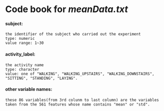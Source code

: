 # Code book for _meanData.txt_

#### subject:
    the identifier of the subject who carried out the experiment
    type: numeric
    value range: 1~30

#### activity_label:
    the activity name
    type: character
    value: one of "WALKING", "WALKING_UPSTAIRS", "WALKING_DOWNSTAIRS", "SITTING", "STANDING", "LAYING".
    

#### other variable names:

    these 86 variables(from 3rd colunm to last column) are the variables taken from the 561 features whose name contains "mean" or "std". 
    